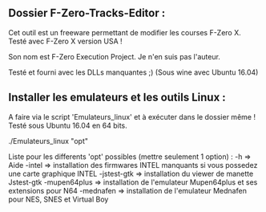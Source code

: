 Dossier F-Zero-Tracks-Editor :
------------------------------

Cet outil est un freeware permettant de modifier les courses F-Zero X.
Testé avec F-Zero X version USA !

Son nom est F-Zero Execution Project.
Je n'en suis pas l'auteur.

Testé et fourni avec les DLLs manquantes ;) (Sous wine avec Ubuntu 16.04)


Installer les emulateurs et les outils Linux :
----------------------------------------------

A faire via le script 'Emulateurs_linux' et à exécuter dans le dossier même !
Testé sous Ubuntu 16.04 en 64 bits.

./Emulateurs_linux "opt"

Liste pour les differents 'opt' possibles (mettre seulement 1 option) :
-h => Aide
-intel => installation des firmwares INTEL manquants si vous possedez une carte graphique INTEL
-jstest-gtk => installation du viewer de manette Jstest-gtk
-mupen64plus => installation de l'emulateur Mupen64plus et ses extensions pour N64
-mednafen => installation de l'emulateur Mednafen pour NES, SNES et Virtual Boy

